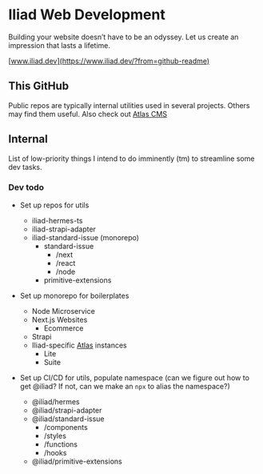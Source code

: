 # Iliad Web Development

Building your website doesn’t have to be an odyssey.
Let us create an impression that lasts a lifetime.

[www.iliad.dev](https://www.iliad.dev/?from=github-readme)

## This GitHub

Public repos are typically internal utilities used in several projects. Others may find them useful.
Also check out [Atlas CMS](https://github.com/Atlas-CMS)


## Internal

List of low-priority things I intend to do imminently (tm) to streamline some dev tasks.

### Dev todo
- Set up repos for utils
  - iliad-hermes-ts
  - iliad-strapi-adapter
  - iliad-standard-issue (monorepo)
    - standard-issue
      - /next
      - /react
      - /node
    - primitive-extensions
 
- Set up monorepo for boilerplates
  - Node Microservice
  - Next.js Websites
    - Ecommerce
  - Strapi
  - Iliad-specific [Atlas](https://github.com/Atlas-CMS) instances
    - Lite
    - Suite
 
- Set up CI/CD for utils, populate namespace (can we figure out how to get @iliad? If not, can we make an `npx` to alias the namespace?)
  - @iliad/hermes
  - @iliad/strapi-adapter
  - @iliad/standard-issue 
    - /components
    - /styles
    - /functions
    - /hooks 
  - @iliad/primitive-extensions
